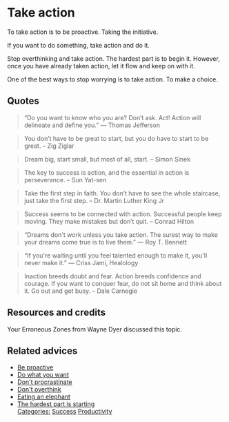 # Take action

To take action is to be proactive. Taking the initiative.

If you want to do something, take action and do it.

Stop overthinking and take action. The hardest part is to begin it. However, once you have already taken action, let it flow and keep on with it.

One of the best ways to stop worrying is to take action. To make a choice.

## Quotes

> “Do you want to know who you are? Don’t ask. Act! Action will delineate and define you.” ― Thomas Jefferson

> You don’t have to be great to start, but you do have to start to be great. – Zig Ziglar

> Dream big, start small, but most of all, start. – Simon Sinek

> The key to success is action, and the essential in action is perseverance. – Sun Yat-sen

> Take the first step in faith. You don’t have to see the whole staircase, just take the first step. – Dr. Martin Luther King Jr

> Success seems to be connected with action. Successful people keep moving. They make mistakes but don’t quit. – Conrad Hilton

> “Dreams don't work unless you take action. The surest way to make your dreams come true is to live them.” ― Roy T. Bennett

> “If you're waiting until you feel talented enough to make it, you'll never make it.” ― Criss Jami, Healology

> Inaction breeds doubt and fear. Action breeds confidence and courage. If you want to conquer fear, do not sit home and think about it. Go out and get busy. – Dale Carnegie

## Resources and credits

Your Erroneous Zones from Wayne Dyer discussed this topic.

## Related advices

- [Be proactive](../Be%20proactive/index.md)
- [Do what you want](../Do%20what%20you%20want/index.md)
- [Don't procrastinate](../Don't%20procrastinate/index.md)
- [Don't overthink](../Don't%20overthink/index.md)
- [Eating an elephant](../Eating%20an%20elephant/index.md)
- [The hardest part is starting](../The%20hardest%20part%20is%20starting/index.md) <br/>[Categories:](../Categories/index.md) [Success](../Categories/Success.md) [Productivity](../Categories/Productivity.md)